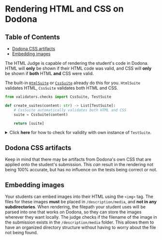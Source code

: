 # Rendering HTML and CSS on Dodona

## Table of Contents

- [Dodona CSS artifacts](#dodona-css-artifacts)
- [Embedding images](#embedding-images)

The HTML Judge is capable of rendering the student's code in Dodona. HTML will **only** be shown if their HTML code was valid, and CSS will **only** be shown if **both** HTML **and** CSS were valid.

The built-in [`HtmlSuite`](default-suites.md#htmlsuite) or [`CssSuite`](default-suites.md#csssuite) already do this for you. `HtmlSuite` validates HTML, `CssSuite` validates both HTML and CSS.

```python
from validators.checks import CssSuite, TestSuite

def create_suites(content: str) -> List[TestSuite]:
    # CssSuite automatically validates both HTML and CSS
    suite = CssSuite(content)

    return [suite]
```

<details>
 <summary>Click <b>here</b> for how to check for validity with own instance of <code>TestSuite</code>.</summary>
When using an instance of <code>TestSuite</code>, this means it is required to check for validity at least <i>once</i>. In order to do this, the <code>validate_html</code> and <code>validate_css</code> checks can be used.  

<br>

```python
from validators.checks import TestSuite, ChecklistItem

def create_suites(content: str) -> List[TestSuite]:
    suite = TestSuite("CSS", content)
    
    # Create a ChecklistItem that validates HTML and CSS
    suite.make_item("The HTML and CSS are valid.",
                    suite.validate_html(),
                    suite.validate_css()
                    )

    # ... other checks
    
    return [suite]
```
</details>


## Dodona CSS artifacts

Keep in mind that there may be artifacts from Dodona's own CSS that are applied onto the student's submission. This _can_ result in the rendering not being 100% accurate, but has no influence on the tests being correct or not.

## Embedding images

Your students can embed images into their HTML using the `<img>` tag. The files for these images **must** be placed in `/description/media`, and **not in any subdirectories**. When rendering, the filepath your student uses will be parsed into one that works on Dodona, so they can store the images wherever they want locally. The judge checks if the filename of the image in the submission exists in the `/description/media` folder. This allows them to have an organized directory structure without having to worry about the file not being found.
